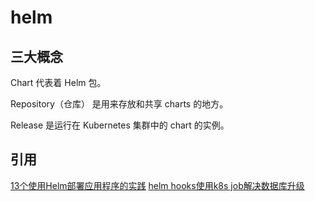 # helm

## 三大概念

Chart 代表着 Helm 包。

Repository（仓库） 是用来存放和共享 charts 的地方。

Release 是运行在 Kubernetes 集群中的 chart 的实例。

## 引用

[13个使用Helm部署应用程序的实践](https://developer.51cto.com/art/202107/675394.htm)
[helm hooks使用k8s job解决数据库升级](https://github.com/sagar-jadhav/helm-chart-hooks-example)
